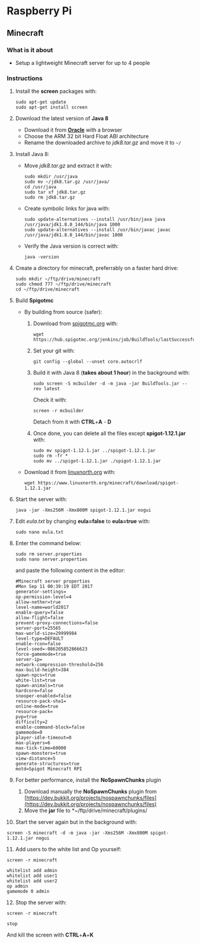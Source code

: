 # Raspberry Pi

## Minecraft

### What is it about
- Setup a lightweight Minecraft server for up to 4 people

### Instructions
1. Install the **screen** packages with:
   
   ```shell
   sudo apt-get update
   sudo apt-get install screen
   ```
   
2. Download the latest version of **Java 8**
   - Download it from [**Oracle**](http://www.oracle.com/technetwork/java/javase/downloads/jdk8-downloads-2133151.html) with a browser
   - Choose the ARM 32 bit Hard Float ABI architecture
   - Rename the downloaded archive to *jdk8.tar.gz* and move it to `~/`
   
3. Install Java 8:
   - Move *jdk8.tar.gz* and extract it with:
   
      ```shell
	  sudo mkdir /usr/java
	  sudo mv ~/jdk8.tar.gz /usr/java/
	  cd /usr/java
	  sudo tar xf jdk8.tar.gz
	  sudo rm jdk8.tar.gz
	  ```
	  
   - Create symbolic links for java with:
  
      ```shell
      sudo update-alternatives --install /usr/bin/java java /usr/java/jdk1.8.0_144/bin/java 1000	  
	  sudo update-alternatives --install /usr/bin/javac javac /usr/java/jdk1.8.0_144/bin/javac 1000
	  ```
	  
   - Verify the Java version is correct with:
   
      ```shell
	  java -version
	  ```
	  
4. Create a directory for minecraft, preferrably on a faster hard drive:

   ```shell
   sudo mkdir ~/ftp/drive/minecraft
   sudo chmod 777 ~/ftp/drive/minecraft
   cd ~/ftp/drive/minecraft
   ```
   
5. Build **Spigotmc**
   - By building from source (safer):
      1. Download from [spigotmc.org](https://hub.spigotmc.org) with:
	     
		 ```shell
		 wget https://hub.spigotmc.org/jenkins/job/BuildTools/lastSuccessfulBuild/artifact/target/BuildTools.jar
		 ```
		 
      2. Set your git with: 
	  
	     ```shell
		 git config --global --unset core.autocrlf
		 ```
		 
      3. Build it with Java 8 (**takes about 1 hour**) in the background with:
	  
	     ```shell
		 sudo screen -S mcbuilder -d -m java -jar BuildTools.jar --rev latest
		 ```
		 
		 Check it with:
		 
		 ```shell
		 screen -r mcbuilder
		 ```
		 
		 Detach from it with **CTRL**+**A** - **D**
		 
      4. Once done, you can delete all the files except **spigot-1.12.1.jar** with:
	   
	     ```shell
		 sudo mv spigot-1.12.1.jar ../spigot-1.12.1.jar
		 sudo rm -fr *
		 sudo mv ../spigot-1.12.1.jar ./spigot-1.12.1.jar
		 ```
		 
   - Download it from [linuxnorth.org](https://www.linuxnorth.org/minecraft/download/) with:
   
      ```shell
	  wget https://www.linuxnorth.org/minecraft/download/spigot-1.12.1.jar
	  ```
   
6. Start the server with:

   ```shell
   java -jar -Xms256M -Xmx800M spigot-1.12.1.jar nogui
   ```
   
7. Edit *eula.txt* by changing **eula=false** to **eula=true** with:

   ```shell
   sudo nano eula.txt
   ```
   
8. Enter the command below:
   
   ```shell
   sudo rm server.properties
   sudo nano server.properties
   ```
   
   and paste the following content in the editor:
   
   
   ```
   #Minecraft server properties
   #Mon Sep 11 00:39:19 EDT 2017
   generator-settings=
   op-permission-level=4
   allow-nether=true
   level-name=world2017
   enable-query=false
   allow-flight=false
   prevent-proxy-connections=false
   server-port=25565
   max-world-size=29999984
   level-type=DEFAULT
   enable-rcon=false
   level-seed=-086205852866623
   force-gamemode=true
   server-ip=
   network-compression-threshold=256
   max-build-height=384
   spawn-npcs=true
   white-list=true
   spawn-animals=true
   hardcore=false
   snooper-enabled=false
   resource-pack-sha1=
   online-mode=true
   resource-pack=
   pvp=true
   difficulty=2
   enable-command-block=false
   gamemode=0
   player-idle-timeout=0
   max-players=6
   max-tick-time=60000
   spawn-monsters=true
   view-distance=5
   generate-structures=true
   motd=Spigot Minecraft RPI
   ```

9. For better performance, install the **NoSpawnChunks** plugin
   1. Download manually the **NoSpawnChunks** plugin from [https://dev.bukkit.org/projects/nospawnchunks/files](https://dev.bukkit.org/projects/nospawnchunks/files)
   2. Move the **jar** file to *~/ftp/drive/minecraft/plugins/
   
10. Start the server again but in the background with:

   ```shell
   screen -S minecraft -d -m java -jar -Xms256M -Xmx800M spigot-1.12.1.jar nogui
   ```
   
11. Add users to the white list and Op yourself:

   ```shell
   screen -r minecraft
   ```
   
   ```
   whitelist add admin
   whitelist add user1
   whitelist add user2
   op admin
   gamemode 0 admin
   ```
   
12. Stop the server with:

   ```shell
   screen -r minecraft
   ```
   
   ```
   stop
   ```
   
   And kill the screen with **CTRL**+**A**+**K**
